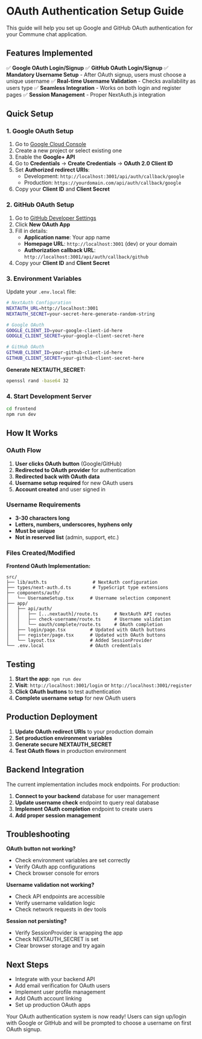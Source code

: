 # OAuth Authentication Setup Guide

This guide will help you set up Google and GitHub OAuth authentication for your Commune chat application.

## Features Implemented

✅ **Google OAuth Login/Signup**
✅ **GitHub OAuth Login/Signup** 
✅ **Mandatory Username Setup** - After OAuth signup, users must choose a unique username
✅ **Real-time Username Validation** - Checks availability as users type
✅ **Seamless Integration** - Works on both login and register pages
✅ **Session Management** - Proper NextAuth.js integration

## Quick Setup

### 1. Google OAuth Setup

1. Go to [Google Cloud Console](https://console.cloud.google.com/)
2. Create a new project or select existing one
3. Enable the **Google+ API**
4. Go to **Credentials** → **Create Credentials** → **OAuth 2.0 Client ID**
5. Set **Authorized redirect URIs**:
   - Development: `http://localhost:3001/api/auth/callback/google`
   - Production: `https://yourdomain.com/api/auth/callback/google`
6. Copy your **Client ID** and **Client Secret**

### 2. GitHub OAuth Setup

1. Go to [GitHub Developer Settings](https://github.com/settings/developers)
2. Click **New OAuth App**
3. Fill in details:
   - **Application name**: Your app name
   - **Homepage URL**: `http://localhost:3001` (dev) or your domain
   - **Authorization callback URL**: `http://localhost:3001/api/auth/callback/github`
4. Copy your **Client ID** and **Client Secret**

### 3. Environment Variables

Update your `.env.local` file:

```bash
# NextAuth Configuration
NEXTAUTH_URL=http://localhost:3001
NEXTAUTH_SECRET=your-secret-here-generate-random-string

# Google OAuth
GOOGLE_CLIENT_ID=your-google-client-id-here
GOOGLE_CLIENT_SECRET=your-google-client-secret-here

# GitHub OAuth
GITHUB_CLIENT_ID=your-github-client-id-here
GITHUB_CLIENT_SECRET=your-github-client-secret-here
```

**Generate NEXTAUTH_SECRET:**
```bash
openssl rand -base64 32
```

### 4. Start Development Server

```bash
cd frontend
npm run dev
```

## How It Works

### OAuth Flow
1. **User clicks OAuth button** (Google/GitHub)
2. **Redirected to OAuth provider** for authentication
3. **Redirected back with OAuth data**
4. **Username setup required** for new OAuth users
5. **Account created** and user signed in

### Username Requirements
- **3-30 characters long**
- **Letters, numbers, underscores, hyphens only**
- **Must be unique**
- **Not in reserved list** (admin, support, etc.)

### Files Created/Modified

**Frontend OAuth Implementation:**
```
src/
├── lib/auth.ts                 # NextAuth configuration
├── types/next-auth.d.ts        # TypeScript type extensions
├── components/auth/
│   └── UsernameSetup.tsx      # Username selection component
├── app/
│   ├── api/auth/
│   │   ├── [...nextauth]/route.ts      # NextAuth API routes
│   │   ├── check-username/route.ts     # Username validation
│   │   └── oauth/complete/route.ts     # OAuth completion
│   ├── login/page.tsx         # Updated with OAuth buttons
│   ├── register/page.tsx      # Updated with OAuth buttons
│   └── layout.tsx             # Added SessionProvider
└── .env.local                 # OAuth credentials
```

## Testing

1. **Start the app**: `npm run dev`
2. **Visit**: `http://localhost:3001/login` or `http://localhost:3001/register`
3. **Click OAuth buttons** to test authentication
4. **Complete username setup** for new OAuth users

## Production Deployment

1. **Update OAuth redirect URIs** to your production domain
2. **Set production environment variables**
3. **Generate secure NEXTAUTH_SECRET**
4. **Test OAuth flows** in production environment

## Backend Integration

The current implementation includes mock endpoints. For production:

1. **Connect to your backend** database for user management
2. **Update username check** endpoint to query real database
3. **Implement OAuth completion** endpoint to create users
4. **Add proper session management**

## Troubleshooting

**OAuth button not working?**
- Check environment variables are set correctly
- Verify OAuth app configurations
- Check browser console for errors

**Username validation not working?**
- Check API endpoints are accessible
- Verify username validation logic
- Check network requests in dev tools

**Session not persisting?**
- Verify SessionProvider is wrapping the app
- Check NEXTAUTH_SECRET is set
- Clear browser storage and try again

## Next Steps

- Integrate with your backend API
- Add email verification for OAuth users
- Implement user profile management
- Add OAuth account linking
- Set up production OAuth apps

Your OAuth authentication system is now ready! Users can sign up/login with Google or GitHub and will be prompted to choose a username on first OAuth signup.
